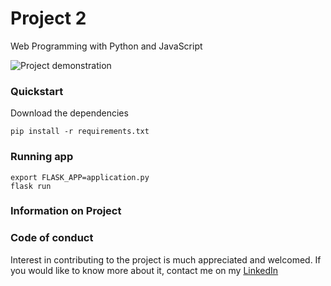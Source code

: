 # Project 2

Web Programming with Python and JavaScript

<img src="messaging.gif" alt="Project demonstration">

<h3>Quickstart</h3>

Download the dependencies<br>

```
pip install -r requirements.txt
```

<h3>Running app</h3>

```
export FLASK_APP=application.py
flask run
```

<h3>Information on Project</h3>

<h3>Code of conduct</h3>
Interest in contributing to the project is much appreciated and welcomed. If you would like to know more about it, contact me on my
<a href="https://www.linkedin.com/in/adi-goyal/">LinkedIn</a>